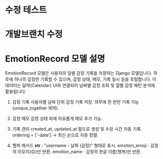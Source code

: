# 수정 테스트
# 개발브랜치 수정
# EmotionRecord 모델 설명
EmotionRecord 모델은 사용자의 일별 감정 기록을 저장하는 Django 모델입니다.
하루에 하나의 감정만 기록할 수 있으며, 감정 상태, 메모, 기록 일시 등을 포함합니다.
이 데이터는 달력(Calendar) UI와 연결되어 날짜별 감정 조회 및 월별 감정 패턴 분석에 활용됩니다.

1. 감정 기록
사용자별 날짜 단위 감정 기록 저장.
하루에 한 번만 기록 가능 (unique_together 제약).

2. 감정 메모
감정 상태 외에 자유롭게 메모 추가 가능.

3. 기록 관리
created_at, updated_at 필드로 생성 및 수정 시간 자동 기록.
ordering = ['-date'] → 최신 순으로 자동 정렬.

4. 헬퍼 메서드
__str__ : "username - 날짜 (감정)" 형태로 표시.
emotion_emoji : 감정의 이모지(😊)만 반환.
emotion_name : 감정의 한글 이름(행복)만 반환.
